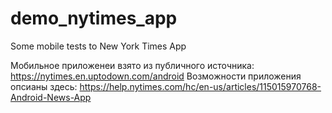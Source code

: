 # demo_nytimes_app
Some mobile tests to New York Times App

Мобильное приложенеи взято из публичного источника: https://nytimes.en.uptodown.com/android
Возможности приложения опсианы здесь: https://help.nytimes.com/hc/en-us/articles/115015970768-Android-News-App
